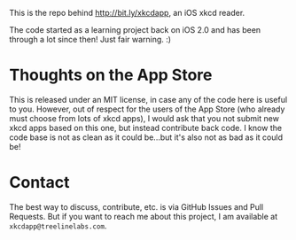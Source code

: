 This is the repo behind http://bit.ly/xkcdapp, an iOS xkcd reader.

The code started as a learning project back on iOS 2.0 and has been through a lot since then! Just fair warning. :)


Thoughts on the App Store
=========================

This is released under an MIT license, in case any of the code here is useful to you. However, out of respect for the
users of the App Store (who already must choose from lots of xkcd apps), I would ask that you not submit new xkcd apps
based on this one, but instead contribute back code. I know the code base is not as clean as it could be...but it's
also not as bad as it could be!


Contact
=======

The best way to discuss, contribute, etc. is via GitHub Issues and Pull Requests. But if you want to reach me
about this project, I am available at `xkcdapp@treelinelabs.com`.

